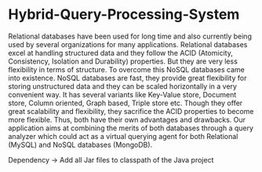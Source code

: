 # Hybrid-Query-Processing-System
Relational databases have been used for long time and also
currently being used by several organizations for many applications. Relational databases excel at handling structured data and they follow
the ACID (Atomicity, Consistency, Isolation and Durability) properties. But they are very less flexibility in terms of structure. To overcome this
NoSQL databases came into existence. NoSQL databases are fast, they
provide great flexibility for storing unstructured data and they can be
scaled horizontally in a very convenient way. It has several variants like
Key-Value store, Document store, Column oriented, Graph based, Triple
store etc. Though they offer great scalability and flexibility, they sacrifice
the ACID properties to become more flexible. Thus, both have their own
advantages and drawbacks. Our application aims at combining the
merits of both databases through a query analyzer which could act as a
virtual querying agent for both Relational (MySQL) and NoSQL databases
(MongoDB).

Dependency -> Add all Jar files to classpath of the Java project

